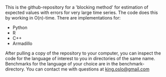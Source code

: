 This is the github-repository for a 'blocking method' for estimation of expected values with errors for very large time series. The code does this by working in O(n)-time. There are implementations for:
- Python
- R
- C++
- Armadillo

After pulling a copy of the repository to your computer, you can inspect the code for the language of interest to you in directories of the same name. Benchmarks for the language of your choice are in the benchmark-directory. You can contact me with questions at king.oslo@gmail.com

